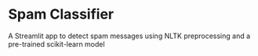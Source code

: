 # Spam Classifier
A Streamlit app to detect spam messages using NLTK preprocessing and a pre-trained scikit-learn model
